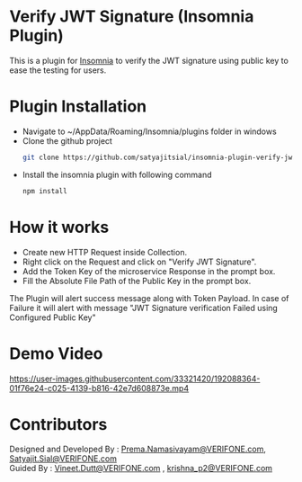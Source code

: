 # Verify JWT Signature (Insomnia Plugin)

This is a plugin for [Insomnia](https://insomnia.rest) to verify the JWT signature using public key to ease the testing for users.

# Plugin Installation
-  Navigate to ~/AppData/Roaming/Insomnia/plugins folder in windows
- Clone the github project
    ```sh
    git clone https://github.com/satyajitsial/insomnia-plugin-verify-jwt-signature.git
- Install the insomnia plugin with following command
    ```sh
    npm install

# How it works
- Create new HTTP Request inside Collection.
- Right click on the Request and click on "Verify JWT Signature".
- Add the Token Key of the microservice Response in the prompt box.
- Fill the Absolute File Path of the Public Key in the prompt box.

The Plugin will alert success message along with Token Payload.
In case of Failure it will alert with message "JWT Signature verification Failed using Configured Public Key"

# Demo Video

https://user-images.githubusercontent.com/33321420/192088364-01f76e24-c025-4139-b816-42e7d608873e.mp4


# Contributors
Designed and Developed By : Prema.Namasivayam@VERIFONE.com, Satyajit.Sial@VERIFONE.com <br>
Guided By : Vineet.Dutt@VERIFONE.com , krishna_p2@VERIFONE.com
